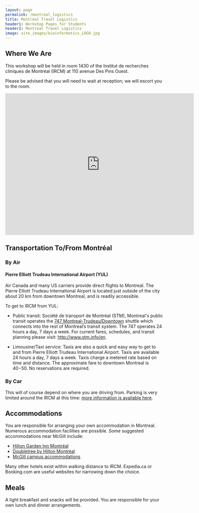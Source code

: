 ```yaml
---
layout: page
permalink: /montreal_logistics
title: Montréal Travel Logistics
header1: Workshop Pages for Students
header2: Montreal Travel Logistics
image: site_images/bioinformatics_LOGO.jpg
---
```

## Where We Are

This workshop will be held in room 1430 of the Institut de recherches cliniques de Montréal (IRCM) at 110 avenue Des Pins Ouest.    

Please be advised that you will need to wait at reception; we will escort you to the room.

<iframe src="https://www.google.com/maps/embed?pb=!1m18!1m12!1m3!1d2795.8361647450633!2d-73.5761461!3d45.513376599999994!2m3!1f0!2f0!3f0!3m2!1i1024!2i768!4f13.1!3m3!1m2!1s0x4cc91a344d96f51b%3A0x77dc9f55a37a8657!2sInstitut%20de%20recherches%20cliniques%20de%20Montr%C3%A9al%20(IRCM)!5e0!3m2!1sen!2sca!4v1754081336456!5m2!1sen!2sca" width="600" height="450" style="border:0;" allowfullscreen="" loading="lazy" referrerpolicy="no-referrer-when-downgrade"></iframe>

## Transportation To/From Montréal  

### By Air  

#### Pierre Elliott Trudeau International Airport (YUL)  

Air Canada and many US carriers provide direct flights to Montreal. The Pierre Elliott Trudeau International Airport is located just outside of the city about 20 km from downtown Montreal, and is readily accessible. 

To get to IRCM from YUL:  

* Public transit: Société de transport de Montréal (STM), Montreal's public transit operates the [747 Montreal-Trudeau/Downtown](https://www.stm.info/en/info/networks/bus/shuttle/747-yul-montreal-trudeau-airport-downtown-shuttle) shuttle which connects into the rest of Montreal’s transit system. The 747 operates 24 hours a day, 7 days a week. For current fares, schedules, and transit planning please visit: http://www.stm.info/en. 

* Limousine/Taxi service: Taxis are also a quick and easy way to get to and from Pierre Elliott Trudeau International Airport. Taxis are available 24 hours a day, 7 days a week. Taxis charge a metered rate based on time and distance. The approximate fare to downtown Montreal is $40-$50. No reservations are required. 

### By Car  

This will of course depend on where you are driving from. Parking is very limited around the IRCM at this time: [more information is available here](https://www.ircm.qc.ca/en/information-refection-work).  

## Accommodations

You are responsible for arranging your own accommodation in Montreal. Numerous accommodation facilities are possible. Some suggested accommodations near McGill include:

* [Hilton Garden Inn Montréal](https://www.hilton.com/en/hotels/yulcvgi-hilton-garden-inn-montreal-centre-ville/)  
* [Doubletree by Hilton Montréal](https://www.hilton.com/en/hotels/ymqdtdt-doubletree-montreal)  
* [McGill campus accommodations](https://www.mcgill.ca/accommodations/summer)
  
Many other hotels exist within walking distance to IRCM. Expedia.ca or Booking.com are useful websites for narrowing down the choice.

## Meals
A light breakfast and snacks will be provided. You are responsible for your own lunch and dinner arrangements. 
<!-- 
## Workshop Schedule

The workshop will begin daily at 8am MST (10am EST) and conclude at approximately 5pm MST (7pm EST). Workshop schedules will be made available on the [student tutorial site](https://bioinformaticsdotca.github.io/MET_2023). -->

